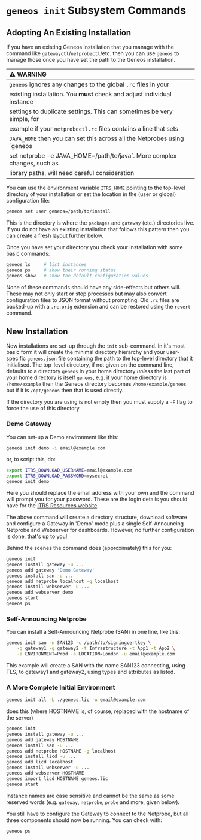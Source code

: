 # `geneos init` Subsystem Commands

## Adopting An Existing Installation

If you have an existing Geneos installation that you manage with the
command like `gatewayctl`/`netprobectl`/etc. then you can use `geneos`
to manage those once you have set the path to the Geneos installation.

| :warning: WARNING |
|:----------------------------|
| `geneos` ignores any changes to the global `.rc` files in your |
| existing installation. You **must** check and adjust individual instance |
| settings to duplicate settings. This can sometimes be very simple, for |
| example if your `netprobectl.rc` files contains a line that sets |
| `JAVA_HOME` then you can set this across all the Netprobes using `geneos |
| set netprobe -e JAVA_HOME=/path/to/java`. More complex changes, such as |
| library paths, will need careful consideration |

You can use the environment variable `ITRS_HOME` pointing to the
top-level directory of your installation or set the location in the
(user or global) configuration file:

```bash
geneos set user geneos=/path/to/install
```

This is the directory is where the `packages` and `gateway` (etc.)
directories live. If you do not have an existing installation that
follows this pattern then you can create a fresh layout further below.

Once you have set your directory you check your installation with some
basic commands:

```bash
geneos ls     # list instances
geneos ps     # show their running status
geneos show   # show the default configuration values
```

None of these commands should have any side-effects but others will.
These may not only start or stop processes but may also convert
configuration files to JSON format without prompting. Old `.rc` files
are backed-up with a `.rc.orig` extension and can be restored using the
`revert` command.

## New Installation

New installations are set-up through the `init` sub-command. In it's
most basic form it will create the minimal directory hierarchy and your
user-specific `geneos.json` file containing the path to the top-level
directory that it initialised. The top-level directory, if not given on
the command line, defaults to a directory `geneos` in your home
directory *unless* the last part of your home directory is itself
`geneos`, e.g. if your home directory is `/home/example` then the Geneos
directory becomes `/home/example/geneos` but if it is `/opt/geneos` then
that is used directly.

If the directory you are using is not empty then you must supply a `-F`
flag to  force the use of this directory.

### Demo Gateway

You can set-up a Demo environment like this:

```bash
geneos init demo -i email@example.com
```

or, to script this, do:

```bash
export ITRS_DOWNLOAD_USERNAME=email@example.com
export ITRS_DOWNLOAD_PASSWORD=mysecret
geneos init demo
```

Here you should replace the email address with your own and the command
will prompt you for your password. These are the login details you
should have for the [ITRS Resources
website](https://resources.itrsgroup.com/).

The above command will create a directory structure, download software
and configure a Gateway in 'Demo' mode plus a single Self-Announcing
Netprobe and Webserver for dashboards. However, no further configuration
is done, that's up to you!

Behind the scenes the command does (approximately) this for you:

```bash
geneos init
geneos install gateway -u ...
geneos add gateway 'Demo Gateway'
geneos install san -u ...
geneos add netprobe localhost -g localhost
geneos install webserver -u ...
geneos add webserver demo
geneos start
geneos ps
```

### Self-Announcing Netprobe

You can install a Self-Announcing Netprobe (SAN) in one line, like this:

```bash
geneos init san -n SAN123 -c /path/to/signingcertkey \
    -g gateway1 -g gateway2 -t Infrastructure -t App1 -t App2 \
    -a ENVIRONMENT=Prod -a LOCATION=London -u email@example.com
```

This example will create a SAN with the name SAN123 connecting, using
TLS, to gateway1 and gateway2, using types and attributes as listed.

### A More Complete Initial Environment

```bash
geneos init all -L ./geneos.lic -u email@example.com
```

does this (where HOSTNAME is, of course, replaced with the hostname of
the server)

```bash
geneos init
geneos install gateway -u ...
geneos add gateway HOSTNAME
geneos install san -u ...
geneos add netprobe HOSTNAME -g localhost
geneos install licd -u ...
geneos add licd localhost
geneos install webserver -u ...
geneos add webserver HOSTNAME
geneos import licd HOSTNAME geneos.lic
geneos start
```

Instance names are case sensitive and cannot be the same as some
reserved words (e.g. `gateway`, `netprobe`, `probe` and more, given
below).

You still have to configure the Gateway to connect to the Netprobe, but
all three components should now be running. You can check with:

```bash
geneos ps
```
